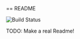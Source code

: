 == README

![Build Status](https://codeship.com/projects/144145/status?branch=master)

TODO: Make a real Readme!

